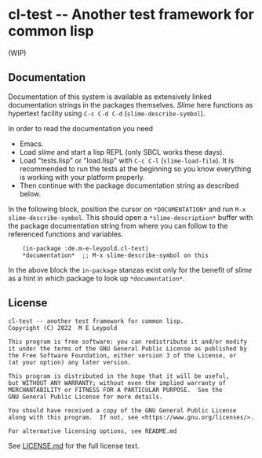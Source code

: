 cl-test -- Another test framework for common lisp
=================================================

(WIP)

Documentation
-------------

Documentation of this system is available as extensively linked
documentation strings in the packages themselves. *Slime* here
functions as hypertext facility using `C-c C-d C-d`
(`slime-describe-symbol`).

In order to read the documentation you need

- Emacs.
- Load *slime* and start a lisp REPL (only SBCL works these days).
- Load "tests.lisp" or "load.lisp" with `C-c C-l`
  (`slime-load-file`). It is recommended to run the tests at the
  beginning so you know everything is working with your platform
  properly.
- Then continue with the package documentation string as described below.

In the following block, position the cursor on `*DOCUMENTATION*` and run `M-x
slime-describe-symbol`. This should open a `*slime-description*`
buffer with the package documentation string from where you can follow
to the referenced functions and variables.

```common-lisp
	(in-package :de.m-e-leypold.cl-test)
    *documentation*  ;; M-x slime-describe-symbol on this
```

In the above block the `in-package` stanzas exist only for the benefit
of *slime* as a hint in which package to look up `*documentation*`.


License
-------

    cl-test -- another test framework for common lisp.
    Copyright (C) 2022  M E Leypold
    
    This program is free software: you can redistribute it and/or modify
    it under the terms of the GNU General Public License as published by
    the Free Software Foundation, either version 3 of the License, or
    (at your option) any later version.
    
    This program is distributed in the hope that it will be useful,
    but WITHOUT ANY WARRANTY; without even the implied warranty of
    MERCHANTABILITY or FITNESS FOR A PARTICULAR PURPOSE.  See the
    GNU General Public License for more details.
    
    You should have received a copy of the GNU General Public License
    along with this program.  If not, see <https://www.gnu.org/licenses/>.

    For altermative licensing options, see README.md

See [LICENSE.md](./LICENSE.md) for the full license text.


